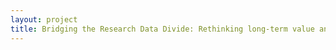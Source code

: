 ```yaml
--- 
layout: project 
title: Bridging the Research Data Divide: Rethinking long-term value and access for historical and contemporary maternal, infant and child research
---
```



